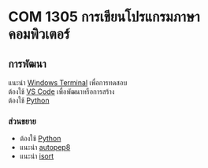 # COM 1305 การเขียนโปรแกรมภาษาคอมพิวเตอร์

## การพัฒนา

แนะนำ [Windows Terminal](https://www.microsoft.com/store/productid/9N0DX20HK701?ocid=pdpshare) เพื่อการทดสอบ<br>
ต้องใช้ [VS Code](https://code.visualstudio.com) เพื่อพัฒนาหรือการสร้าง<br>
ต้องใช้ [Python](https://www.python.org/downloads)

### ส่วนขยาย

-   ต้องใช้ [Python](https://marketplace.visualstudio.com/items?itemName=ms-python.python)
-   แนะนำ [autopep8](https://marketplace.visualstudio.com/items?itemName=ms-python.autopep8)
-   แนะนำ [isort](https://marketplace.visualstudio.com/items?itemName=ms-python.isort)
